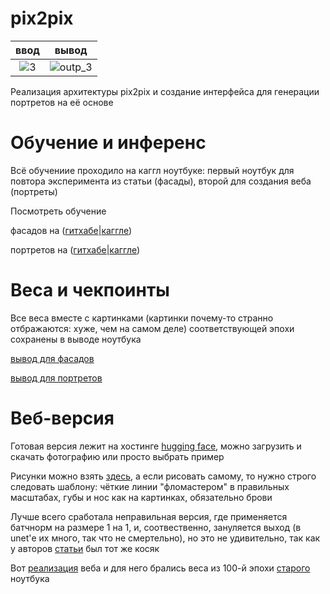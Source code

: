 # pix2pix
ввод            |  вывод
:-------------------------:|:-------------------------:
![3](https://github.com/Mshkf/pix2pix/assets/93014053/28d4859c-82fb-4f0f-bff8-4f84bda7a63a)  |  ![outp_3](https://github.com/Mshkf/pix2pix/assets/93014053/fdcd3737-b745-4363-a09e-1af0adddbb7b)

Реализация архитектуры pix2pix и создание интерфейса для генерации портретов на её основе
# Обучение и инференс
Всё обучениие проходило на каггл ноутбуке: первый ноутбук для повтора эксперимента из статьи (фасады), второй для создания веба (портреты)

Посмотреть обучение

фасадов на ([гитхабе](https://github.com/Mshkf/pix2pix/blob/main/exploration_pix2pix.ipynb)|[каггле](https://www.kaggle.com/code/mshkf7/pix2pix/notebook))

портретов на ([гитхабе](https://github.com/Mshkf/pix2pix/blob/main/portraits_pix2pix.ipynb)|[каггле](https://www.kaggle.com/code/mshkf7/pix2pix-portraits-dataset))
# Веса и чекпоинты
Все веса вместе с картинками (картинки почему-то странно отбражаются: хуже, чем на самом деле) соответствующей эпохи сохранены в выводе ноутбука

[вывод для фасадов](https://www.kaggle.com/code/mshkf7/pix2pix/output)

[вывод для портретов](https://www.kaggle.com/code/mshkf7/pix2pix-portraits-dataset/output)
# Веб-версия
Готовая версия лежит на хостинге [hugging face](https://huggingface.co/spaces/Mshkf/Sketch_2_portrait_pix2pix), можно загрузить и скачать фотографию или просто выбрать пример

Рисунки можно взять [здесь](https://github.com/Mshkf/pix2pix/blob/main/edges.zip), а если рисовать самому, то нужно строго следовать шаблону: чёткие линии "фломастером" в правильных масштабах, губы и нос как на картинках, обязательно брови

Лучше всего сработала неправильная версия, где применяется батчнорм на размере 1 на 1, и, соотвественно, зануляется выход (в unet'е их много, так что не смертельно), но это не удивительно, так как у авторов [статьи](https://arxiv.org/pdf/1611.07004.pdf) был тот же косяк

Вот [реализация](https://github.com/Mshkf/pix2pix/blob/main/app.py) веба и для него брались веса из 100-й эпохи [старого](https://www.kaggle.com/code/mshkf7/pix2pix-portraits-dataset/output?scriptVersionId=161597314) ноутбука


